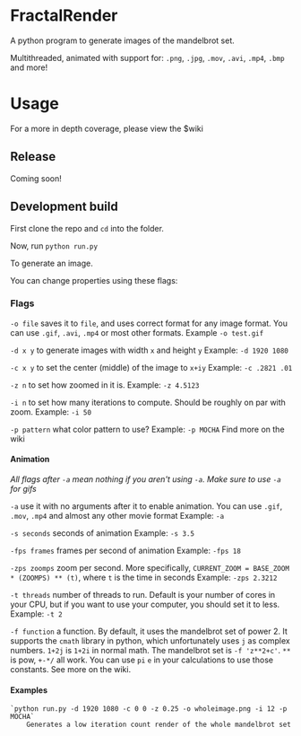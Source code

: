 # FractalRender

A python program to generate images of the mandelbrot set.

Multithreaded, animated with support for:
`.png`, `.jpg`, `.mov`, `.avi`, `.mp4`, `.bmp` and more!

# Usage

For a more in depth coverage, please view the $wiki

## Release

Coming soon!


## Development build

First clone the repo and `cd` into the folder.

Now, run `python run.py`

To generate an image.

You can change properties using these flags:

### Flags
`-o file` saves it to `file`, and uses correct format for any image format.
    You can use `.gif`, `.avi`, `.mp4` or most other formats. 
    Example `-o test.gif`

`-d x y` to generate images with width `x` and height `y`
    Example: `-d 1920 1080`

`-c x y` to set the center (middle) of the image to `x+iy`
    Example: `-c .2821 .01`

`-z n` to set how zoomed in it is.
    Example: `-z 4.5123`

`-i n` to set how many iterations to compute. Should be roughly on par with zoom. 
    Example: `-i 50`

`-p pattern` what color pattern to use?
    Example: `-p MOCHA` Find more on the wiki

#### Animation

*All flags after `-a` mean nothing if you aren't using `-a`. Make sure to use `-a` for gifs*

`-a` use it with no arguments after it to enable animation. You can use `.gif`, `.mov`, `.mp4` and almost any other movie format
    Example: `-a`

`-s seconds` seconds of animation
    Example: `-s 3.5`

`-fps frames` frames per second of animation
    Example: `-fps 18`

`-zps zoomps` zoom per second. More specifically, `CURRENT_ZOOM = BASE_ZOOM * (ZOOMPS) ** (t)`, where `t` is the time in seconds
    Example: `-zps 2.3212`

`-t threads` number of threads to run. Default is your number of cores in your CPU, but if you want to use your computer, you should set it to less.
    Example: `-t 2`

`-f function` a function. By default, it uses the mandelbrot set of power 2.
    It supports the `cmath` library in python, which unfortunately uses `j` as complex numbers.
    `1+2j` is `1+2i` in normal math. The mandelbrot set is `-f 'z**2+c'`. `**` is pow, `+-*/` all work.
    You can use `pi` `e` in your calculations to use those constants. See more on the wiki.

#### Examples
    `python run.py -d 1920 1080 -c 0 0 -z 0.25 -o wholeimage.png -i 12 -p MOCHA`
        Generates a low iteration count render of the whole mandelbrot set
